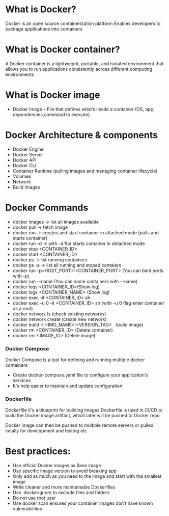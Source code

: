 # What is Docker?
Docker is an open source containerization platform
Enables developers to package applications into containers

# What is Docker container?
A Docker container is a lightweight, portable, and isolated environment that allows you to run applications consistently across different computing environments

# What is Docker image
* Docker Image – File that defines what’s inside a container (OS, app, dependencies,command to execute).

# Docker Architecture & components

* Docker Engine 
 * Docker Server
 * Docker API
 * Docker CLI
 * Container Runtime (pulling images and managing container lifecycle)
 * Volumes
 * Network
 * Build Images

# Docker Commands 

* docker images -> list all images available
* docker pull -> fetch image
* docker run -> creates and start container in attached mode (pulls and starts container)
* docker run -d -> with -d flar starts container in detached mode
* docker stop <CONTAINER_ID>
* docker start <CONTAINER_ID>
* docker ps -> list running containers
* docker ps -a -> list all running and stoped contaiers 
* docker run -p<HOST_PORT>:<CONTAINER_PORT> (You can bind ports with -p)
* docker run --name (You can name containers with --name)
* docker logs <CONTAINER_ID>(Show log)
* docker logs <CONTAINER_NAME> (Show log)
* docker exec -it <CONTAINER_ID> sh
* docker exec -u 0 -it <CONTAINER_ID> sh (with -u 0 flag enter container as a root)
* docker network ls (check existing networks)
* docker network create (create new network)
* docker build -t <IMG_NAME>:<VERSION_TAG> . (build image)
* docker rm <CONTAINER_ID> (Delete container)
* docker rmi <IMAGE_ID> (Delete image)


### Docker Compose 
Docker Compose is a tool for defining and running multiple docker containers

* Create docker-compose.yaml file to configure your application's services
* It's help easier to maintain and update configuration

### Dockerfile
Dockerfile it's a blueprint for building images
Dockerfile is used in CI/CD to build the Docker image artifact, which later will be pushed to Docker repo

Docker image can then be pushed to multiple remote servers or pulled locally for development and
testing etc

# Best practices:
* Use official Docker images as Base image
* Use specific image version to avoid breaking app
* Only add as much as you need to the image and start with the smallest image
* Write cleaner and more maintainable Dockerfiles
* Use .dockerignore to exclude files and folders
* Do not use root user
* Use docker scan ensures your container images don’t have known vulnerabilities